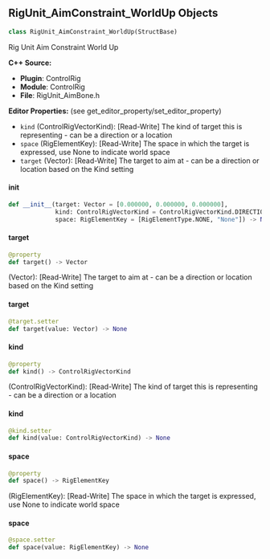 ## RigUnit_AimConstraint_WorldUp Objects

```python
class RigUnit_AimConstraint_WorldUp(StructBase)
```

Rig Unit Aim Constraint World Up

**C++ Source:**

- **Plugin**: ControlRig
- **Module**: ControlRig
- **File**: RigUnit_AimBone.h

**Editor Properties:** (see get_editor_property/set_editor_property)

- ``kind`` (ControlRigVectorKind):  [Read-Write] The kind of target this is representing - can be a direction or a location
- ``space`` (RigElementKey):  [Read-Write] The space in which the target is expressed, use None to indicate world space
- ``target`` (Vector):  [Read-Write] The target to aim at - can be a direction or location based on the Kind setting

<a id="unreal.RigUnit_AimConstraint_WorldUp.__init__"></a>

#### __init__

```python
def __init__(target: Vector = [0.000000, 0.000000, 0.000000],
             kind: ControlRigVectorKind = ControlRigVectorKind.DIRECTION,
             space: RigElementKey = [RigElementType.NONE, "None"]) -> None
```

<a id="unreal.RigUnit_AimConstraint_WorldUp.target"></a>

#### target

```python
@property
def target() -> Vector
```

(Vector):  [Read-Write] The target to aim at - can be a direction or location based on the Kind setting

<a id="unreal.RigUnit_AimConstraint_WorldUp.target"></a>

#### target

```python
@target.setter
def target(value: Vector) -> None
```

<a id="unreal.RigUnit_AimConstraint_WorldUp.kind"></a>

#### kind

```python
@property
def kind() -> ControlRigVectorKind
```

(ControlRigVectorKind):  [Read-Write] The kind of target this is representing - can be a direction or a location

<a id="unreal.RigUnit_AimConstraint_WorldUp.kind"></a>

#### kind

```python
@kind.setter
def kind(value: ControlRigVectorKind) -> None
```

<a id="unreal.RigUnit_AimConstraint_WorldUp.space"></a>

#### space

```python
@property
def space() -> RigElementKey
```

(RigElementKey):  [Read-Write] The space in which the target is expressed, use None to indicate world space

<a id="unreal.RigUnit_AimConstraint_WorldUp.space"></a>

#### space

```python
@space.setter
def space(value: RigElementKey) -> None
```

<a id="unreal.RigUnit_AimConstraint_AdvancedSettings"></a>